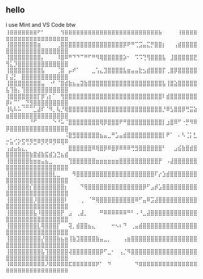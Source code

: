 ## hello

<!--
**FunnySneko/FunnySneko** is a ✨ _special_ ✨ repository because its `README.md` (this file) appears on your GitHub profile.

Here are some ideas to get you started:

- 🔭 I’m currently working on ...
- 🌱 I’m currently learning ...
- 👯 I’m looking to collaborate on ...
- 🤔 I’m looking for help with ...
- 💬 Ask me about ...
- 📫 How to reach me: ...
- 😄 Pronouns: ...
- ⚡ Fun fact: ...
-->
i use Mint and VS Code btw
⢰⣶⣶⣶⣶⣶⣶⣶⠖⠂⠀⠀⠀⠀⢲⣶⣶⣶⣶⣶⣶⣶⣶⣶⣶⣶⣶⣶⣶⣶⣶⣶⣶⣶⣶⣶⣶⣶⣶⣦⠀⠀⠀⠀⢰⣶⣶⣶⣶⣶⣶⣶⣶⣶⣶⣶⣶⣶⣶⣶⣶⣶⣶⣶⣶
⢸⣿⣿⣿⣿⣿⣿⣿⣶⠀⠀⠀⠀⢀⣿⣿⣿⣿⣿⣿⣿⣿⣿⣿⣿⣿⣿⣿⣿⣿⡿⠟⠛⢉⣩⣤⣍⡛⣿⣿⡆⠀⠀⢠⣾⣿⣿⣿⣿⣿⣿⣿⣿⣿⣿⣿⣿⣿⣿⣿⣿⣿⣿⣿⣿
⢸⣿⣿⣿⣿⣿⣿⣿⣿⡄⠀⠀⠀⠸⣿⠿⠛⠙⠙⠉⠛⠋⠛⠻⢿⣿⣿⣿⣿⣿⡵⠂⠀⠩⠩⢙⢻⣿⣿⣿⣧⠀⣸⣿⣿⣿⣿⣿⣟⢻⣅⡹⣿⣿⣿⣿⣿⣿⣿⣿⣿⣿⣿⣿⣿
⢸⣿⣿⣿⣿⣿⣿⣿⣿⣧⠀⠀⠀⢈⣿⠀⡤⠞⠁⠀⠀⠀⣀⢡⣄⣹⣿⣿⣿⣿⣧⣶⣤⣤⣗⣢⣾⣿⣿⣿⡏⢀⣿⡿⣿⣿⣿⣿⣿⡇⣬⡃⠀⣿⣿⣿⣿⣿⣿⣿⣿⣿⣿⣿⣿
⢸⣿⣿⣿⣿⣿⣿⣿⣿⣤⠀⠐⠃⠈⣿⣾⣷⣦⣤⣽⣷⣿⣿⣿⣿⣿⣿⣿⣿⣿⣿⣿⣿⣿⣿⣿⣿⣿⣿⣿⣧⢸⣿⣵⣿⣿⣿⣿⣿⣧⢹⣷⡄⢹⣿⣿⣿⣿⣿⣿⣿⣿⣿⣿⣿
⢸⣿⣿⣿⣿⣿⣿⣿⡏⡿⢡⡆⠁⠀⢻⣿⣿⣿⣿⣿⣿⣿⣿⣿⣿⣿⣿⣿⣿⣿⣿⣿⣿⣿⣿⣿⣿⣿⣿⣿⠇⣾⣿⣿⣿⣿⣿⣿⣿⡿⠆⠉⠁⣀⣙⣻⣿⣿⣿⣿⣿⣿⣿⣿⣿
⢸⢧⠧⠥⠈⠉⠉⣁⣼⠏⠈⠻⡀⢧⡘⢿⣿⣿⣿⣿⣿⣿⣿⣿⣿⣿⣿⣿⣿⣿⣿⣿⣿⣿⣿⣿⣿⣿⣿⣿⡘⠿⣣⣿⣿⡿⢛⣭⣵⣶⣿⣿⣿⣿⣿⣿⣿⣿⣿⣿⣿⣿⣿⣿⣿
⠀⠀⠀⠀⠀⠀⠘⠋⠀⠀⠀⠀⠑⠘⠥⠈⣿⣿⣿⣿⣿⣿⣿⣿⢿⡿⣿⣿⣿⠟⠛⣿⣿⣿⣿⣿⣿⣿⣿⣿⡇⣰⣿⠿⠋⠐⡛⠻⠿⡿⣿⣿⣿⣿⣿⣿⣿⣿⣿⣿⣿⣿⣿⣿⣿
⠀⠀⠀⠀⠀⠀⠀⠀⠀⠀⠀⠀⠀⠀⠀⠨⣿⣻⣿⣿⣿⣿⣿⣿⣦⣤⣀⠛⣡⣤⣾⣿⣿⣿⣿⣿⣿⣿⣿⣿⡇⠟⠁⠀⠄⠣⢈⡅⣃⡒⣥⢊⡕⣫⢛⡻⣛⠿⡻⢟⠿⡻⠿⢿⠿
⢠⣴⣤⣦⣄⡀⠀⠀⠀⠀⠀⠀⠀⠀⠀⠀⣿⣿⣿⣿⣿⣿⠿⢿⣿⡿⠿⣿⡿⠿⠿⠿⢛⣻⣿⣿⣿⣿⣿⣿⠃⠀⠀⣠⣮⣷⣿⣾⣿⣿⣿⣿⣿⣿⣿⣷⣿⣾⣷⣯⣾⣱⣙⣦⣾
⢸⣿⣿⣿⣿⣿⣷⣶⣶⣤⣦⣀⠀⠀⠀⠀⢹⣿⣿⣿⣿⣿⣿⣶⣶⣶⣶⣶⣶⣿⣿⣿⣿⣿⣿⣿⣿⣿⣿⡟⠀⠠⣼⣿⣿⣿⣿⣿⣿⣿⣿⣿⣿⣿⣿⣿⣿⣿⣿⣿⣿⣿⣿⣿⣿
⢸⣿⣿⣿⣿⣿⣿⣿⣿⣿⣿⣿⣇⣀⠀⠀⠀⠻⣿⣿⣿⣿⣿⣿⣿⣿⣿⣿⣿⣿⣿⣿⣿⣿⣿⣿⣿⣿⠏⡔⣱⣾⣿⣿⣿⣿⣿⣿⣿⣿⣿⣿⣿⣿⣿⣿⣿⣿⣿⣿⣿⣿⣿⣿⣿
⢸⣿⣿⣿⣿⣿⡎⣿⣿⣿⣿⣿⣿⣿⣿⡆⠀⠀⠀⠙⢿⣿⣿⣿⣿⣿⣿⣿⣿⣿⣿⣿⣿⣿⣿⡿⠋⣠⡾⣡⣿⣿⣿⣿⣿⣿⣿⣿⣿⣿⣿⣿⣿⣿⣿⣿⣿⣿⣿⣿⣿⣿⣿⣿⣿
⢸⣿⣿⣿⣿⣿⣿⡸⣿⣿⣿⣿⣿⣿⣿⠇⠀⠀⠀⢀⠀⠈⠛⢿⣿⣿⣿⣿⣿⣿⣿⣿⣿⠿⠋⣤⠿⣩⣼⣿⣿⣿⣿⣿⣿⣿⣿⣿⣿⣿⣿⣿⣿⣿⣿⣿⣿⣿⣿⣿⣿⣿⣿⣿⣿
⢸⣿⣿⣿⣿⣿⣿⣧⠸⣿⣿⣿⣿⣿⡟⠀⣠⠀⢀⣼⡀⠀⠀⠀⠛⠿⠿⠿⠿⠿⠿⠛⠃⠠⠘⣀⣼⣿⣿⣿⣿⣿⣿⣿⣿⣿⣿⣿⣿⣿⣿⣿⣿⣿⣿⣿⣿⣿⣿⣿⣿⣿⣿⣿⣿
⢸⣿⣿⣿⣿⣿⣿⣿⣇⢿⣿⣿⣿⡏⠀⠀⢽⡀⣾⣿⣿⣦⣄⠀⠀⠀⠀⠒⠢⠆⠙⠀⢀⣤⣾⣿⣿⣿⣿⣿⣿⣿⣿⣿⣿⣿⣿⣿⣿⣿⣿⣿⣿⣿⣿⣿⣿⣿⣿⣿⣿⣿⣿⣿⣿
⢸⣿⣿⣿⣿⣿⣿⣿⣿⡜⣿⣿⣿⣷⣦⣶⢸⣷⣹⣿⣿⣿⣿⣷⣤⣀⡀⠀⠀⠀⢠⣶⣿⣿⣿⣿⣿⣿⣿⣿⣿⣿⣿⣿⣿⣿⣿⣿⣿⣿⣿⣿⣿⣿⣿⣿⣿⣿⣿⣿⣿⣿⣿⣿⣿
⢸⣿⣿⣿⣿⣿⣿⣿⣿⣧⢹⣿⣿⣿⣿⣿⢼⣿⣿⣿⣿⣿⣿⣿⡿⠋⣀⠂⠀⢠⡈⠻⣿⣿⣿⣿⣿⣿⣿⣿⣿⣿⣿⣿⣿⣿⣿⣿⣿⣿⣿⣿⣿⣿⣿⣿⣿⣿⣿⣿⣿⣿⣿⣿⣿
⠸⠿⠿⠿⠿⠿⠿⠿⠿⠿⠜⠿⠿⠿⠿⠿⠯⠿⠿⠿⠿⠿⠿⠟⠁⠀⠙⠀⠀⠀⠀⠀⠀⠙⠿⠿⠿⠿⠿⠿⠿⠿⠿⠿⠿⠿⠿⠿⠿⠿⠿⠿⠿⠿⠿⠿⠿⠿⠿⠿⠿⠿⠿⠿⠿
